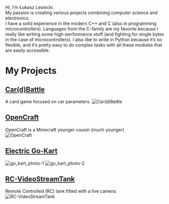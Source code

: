 Hi, I’m Łukasz Lesiecki.  
My passion is creating various projects combining computer science and electronics.  
I have a solid experience in the modern C++ and C (also in programming microcontrollers). 
Languages from the C-family are my favorite because I really like writing some high-performance stuff (and fighting for single bytes in the case of microcontrollers).
I also like to write in Python because it’s so flexible, and it’s pretty easy to do complex tasks with all these modules that are easily accessible.
# My Projects
## [Car(d)Battle](https://github.com/llesiecki/Car-d-Battle)
A card game focused on car parameters. 
![Car(d)Battle](https://user-images.githubusercontent.com/37122127/119583742-873d1180-bdc7-11eb-8389-6f67f44bfbe9.png)
## [OpenCraft](https://github.com/llesiecki/OpenCraft)
OpenCraft is a Minecraft younger cousin (much younger)  
![OpenCraft](https://user-images.githubusercontent.com/37122127/119279525-93409c00-bc2c-11eb-8a84-c1f4793359d7.png)
## [Electric Go-Kart](https://github.com/llesiecki/Microcontrollers)
![go_kart_photo-1](https://user-images.githubusercontent.com/37122127/119739391-756c7480-be82-11eb-98d0-3987bba829e4.jpg)
![go_kart_photo-2](https://user-images.githubusercontent.com/37122127/119739400-79989200-be82-11eb-84da-e1c0915e7c00.jpg)
## [RC-VideoStreamTank](https://github.com/llesiecki/RC-VideoStreamTank)
Remote Controlled (RC) tank fitted with a live camera.  
![RC-VideoStreamTank](https://user-images.githubusercontent.com/37122127/119276177-ac8c1d00-bc19-11eb-803a-0365740db262.jpg)
